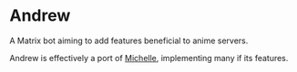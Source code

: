 # Andrew
A Matrix bot aiming to add features beneficial to anime servers.

Andrew is effectively a port of [Michelle](https://github.com/JacenBoy/michelle), implementing many if its features.